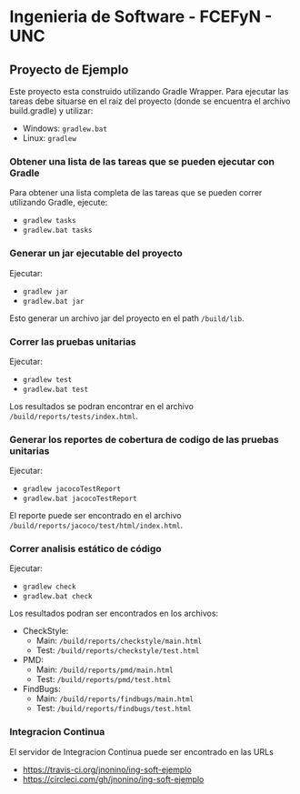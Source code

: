# Ingenieria de Software - FCEFyN - UNC
## Proyecto de Ejemplo

Este proyecto esta construido utilizando Gradle Wrapper. Para ejecutar las tareas debe situarse en el raiz del proyecto (donde se encuentra el archivo build.gradle) y utilizar:

- Windows: ``gradlew.bat``
- Linux: ``gradlew``

### Obtener una lista de las tareas que se pueden ejecutar con Gradle


Para obtener una lista completa de las tareas que se pueden correr utilizando Gradle, ejecute:

- ``gradlew tasks``
- ``gradlew.bat tasks``

### Generar un jar ejecutable del proyecto

Ejecutar:

- ``gradlew jar``
- ``gradlew.bat jar``

Esto generar un archivo jar del proyecto en el path ``/build/lib``.

### Correr las pruebas unitarias

Ejecutar:

- ``gradlew test``
- ``gradlew.bat test``

Los resultados se podran encontrar en el archivo ``/build/reports/tests/index.html``.

### Generar los reportes de cobertura de codigo de las pruebas unitarias

Ejecutar:

- ``gradlew jacocoTestReport``
- ``gradlew.bat jacocoTestReport``

El reporte puede ser encontrado en el archivo ``/build/reports/jacoco/test/html/index.html``.

### Correr analisis estático de código

Ejecutar:

- ``gradlew check``
- ``gradlew.bat check``

Los resultados podran ser encontrados en los archivos:

- CheckStyle:
	- Main: ``/build/reports/checkstyle/main.html``
	- Test: ``/build/reports/checkstyle/test.html``
- PMD:
	- Main: ``/build/reports/pmd/main.html``
	- Test: ``/build/reports/pmd/test.html``
- FindBugs:
	- Main: ``/build/reports/findbugs/main.html``
	- Test: ``/build/reports/findbugs/test.html``

### Integracion Continua

El servidor de Integracion Continua puede ser encontrado en las URLs

- https://travis-ci.org/jnonino/ing-soft-ejemplo
- https://circleci.com/gh/jnonino/ing-soft-ejemplo
